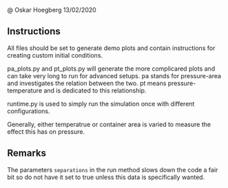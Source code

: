 @ Oskar Hoegberg 13/02/2020

## Instructions
All files should be set to generate demo plots and 
contain instructions for creating custom initial
conditions.

pa_plots.py and pt_plots.py will generate the more
complicared plots and can take very long to run for 
advanced setups. pa stands for pressure-area and
investigates the relation between the two. pt means
pressure-temperature and is dedicated to this 
relationship.

runtime.py is used to simply run the 
simulation once with different configurations.

Generally, either temperatrue or container area is
varied to measure the effect this has on pressure.

## Remarks
The parameters ``separations`` in the run method
slows down the code a fair bit so do not have it 
set to true unless this data is specifically wanted.